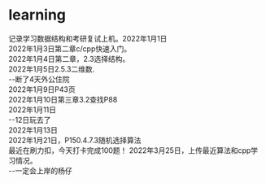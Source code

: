 # learning
记录学习数据结构和考研复试上机。2022年1月1日  
2022年1月3日第二章c/cpp快速入门。  
2022年1月4日第二章，2.3选择结构。  
2022年1月5日2.5.3二维数.    
--断了4天外公住院  
2022年1月9日P43页  
2022年1月10日第三章3.2查找P88  
2022年1月11日  
--12日玩去了  
2022年1月13日  
2022年1月21日，P150.4.7.3随机选择算法  
最近在刷力扣，今天打卡完成100题！
2022年3月25日，上传最近算法和cpp学习情况。  
--一定会上岸的杨仔 
